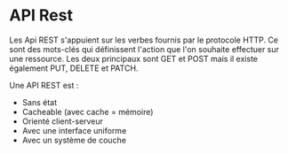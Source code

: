 # API Rest

Les Api REST s'appuient sur les verbes fournis par le protocole HTTP. Ce sont des mots-clés qui définissent l'action que l'on souhaite effectuer sur une ressource. Les deux principaux sont GET et POST mais il existe également PUT, DELETE et PATCH.

Une API REST est :

- Sans état
- Cacheable (avec cache = mémoire)
- Orienté client-serveur
- Avec une interface uniforme
- Avec un système de couche